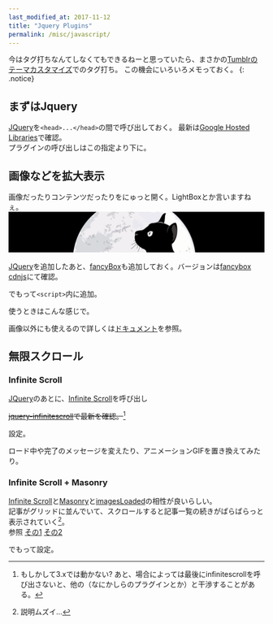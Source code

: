 ```yaml
---
last_modified_at: 2017-11-12
title: "Jquery Plugins"
permalink: /misc/javascript/
---
```

今はタグ打ちなんてしなくてもできるねーと思っていたら、まさかの[Tumblrのテーマカスタマイズ](/tumblr/custom-theme/)でのタグ打ち。
この機会にいろいろメモっておく。
{: .notice}

## まずはJquery
[JQuery][]を`<head>...</head>`の間で呼び出しておく。
<span><script src="https://gist.github.com/laureltreetop/59d30a038a01d98a7fe6bc1c7bcc2a91.js"></script></span>
最新は[Google Hosted Libraries](https://developers.google.com/speed/libraries/)で確認。  
プラグインの呼び出しはこの指定より下に。

## 画像などを拡大表示

画像だったりコンテンツだったりをにゅっと開く。LightBoxとか言いますねぇ。    
[![fancyBox-test](/assets/images/github-header.png)](/assets/images/github-header.png)

[JQuery][]を追加したあと、[fancyBox](http://fancyapps.com/fancybox/3/)も追加しておく。バージョンは[fancybox cdnjs](https://cdnjs.com/libraries/fancybox/)にて確認。  
<script src="https://gist.github.com/laureltreetop/5b77a8d4107f307f362c7a54b78702a2.js"></script>

でもって`<script>`内に追加。
<script src="https://gist.github.com/laureltreetop/20cd1eb92d5b1e9a83de7ba6ed867841.js"></script>
使うときはこんな感じで。  
<script src="https://gist.github.com/laureltreetop/7e6d97ed4adbd3b9309b6d8c803714b7.js"></script>
画像以外にも使えるので詳しくは[ドキュメント](http://fancyapps.com/fancybox/3/docs/)を参照。

## 無限スクロール
### Infinite Scroll

[JQuery][]のあとに、[Infinite Scroll][]を呼び出し
<script src="https://gist.github.com/laureltreetop/1a9dc2373991dc59d93270f752e3577b.js"></script>
~~[jquery-infinitescroll](https://cdnjs.com/libraries/jquery-infinitescroll)で最新を確認。~~[^cannotinfinite]  

[^cannotinfinite]: もしかして3.xでは動かない? あと、場合によっては最後にinfinitescrollを呼び出さないと、他の（なにかしらのプラグインとか）と干渉することがある。  

設定。
<script src="https://gist.github.com/laureltreetop/bf184996dadb4a4b7d059cf0f1239e68.js"></script>
ロード中や完了のメッセージを変えたり、アニメーションGIFを置き換えてみたり。  



### Infinite Scroll + Masonry

[Infinite Scroll][]と[Masonry][]と[imagesLoaded][]の相性が良いらしい。  
記事がグリッドに並んでいて、スクロールすると記事一覧の続きがぱらぱらっと表示されていく[^masonry]。  
参照 [その1](http://illbenet.jp/view/78) [その2](http://illbenet.jp/view/77)

[^masonry]: 説明ムズイ…

<script src="https://gist.github.com/laureltreetop/f85fc186dd2c122008ad6ab8566a472f.js"></script>

でもって設定。  
<script src="https://gist.github.com/laureltreetop/c0e3d27195fbc57054f139a65f2e6af2.js"></script>


[JQuery]: https://jquery.com/
[Infinite Scroll]: https://infinite-scroll.com/
[Masonry]: https://masonry.desandro.com/
[imagesLoaded]: https://imagesloaded.desandro.com/